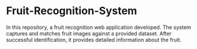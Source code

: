 # Fruit-Recognition-System
In this repository, a fruit recognition web application developed. The system captures and matches fruit images against a provided dataset. After successful identification, it provides detailed information about the fruit.
